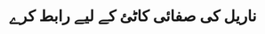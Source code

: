 ---
title: "ناریل کی صفائی کاٹئ کے لیے رابط کرے"
url: /karachi/nryl-khy-sfy-y-khtty-khy-lyy-rbt-khry/
shop: shop
---